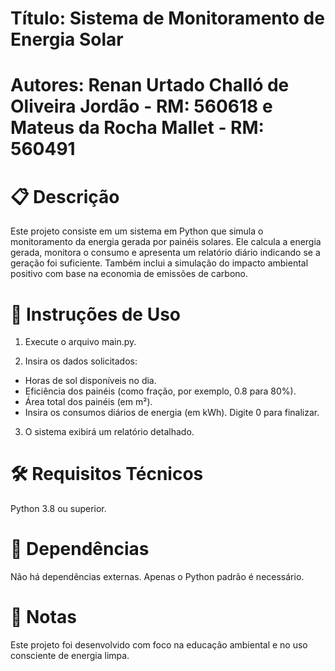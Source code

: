 # Título: Sistema de Monitoramento de Energia Solar
# Autores: Renan Urtado Challó de Oliveira Jordão - RM: 560618 e Mateus da Rocha Mallet - RM: 560491

# 📋 Descrição

Este projeto consiste em um sistema em Python que simula o monitoramento da energia gerada por painéis solares. Ele calcula a energia gerada, monitora o consumo e apresenta um relatório diário indicando se a geração foi suficiente. Também inclui a simulação do impacto ambiental positivo com base na economia de emissões de carbono.

# 🎯 Instruções de Uso

1) Execute o arquivo main.py.
   
2) Insira os dados solicitados:
- Horas de sol disponíveis no dia.
- Eficiência dos painéis (como fração, por exemplo, 0.8 para 80%).
- Área total dos painéis (em m²).
- Insira os consumos diários de energia (em kWh). Digite 0 para finalizar.
  
3) O sistema exibirá um relatório detalhado.

# 🛠️ Requisitos Técnicos

Python 3.8 ou superior.

# 📂 Dependências
 
Não há dependências externas. Apenas o Python padrão é necessário.

# 🌱 Notas 
 
Este projeto foi desenvolvido com foco na educação ambiental e no uso consciente de energia limpa.
